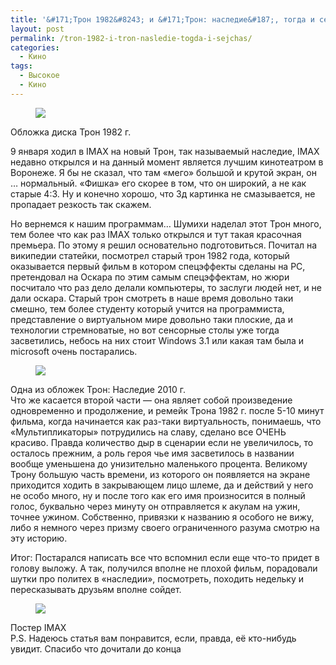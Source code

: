 ```yaml
---
title: '&#171;Трон 1982&#8243; и &#171;Трон: наследие&#187;, тогда и сейчас.'
layout: post
permalink: /tron-1982-i-tron-nasledie-togda-i-sejchas/
categories:
  - Кино
tags:
  - Высокое
  - Кино
---
```


<figure>
  <a href="http://mb7222.files.wordpress.com/2011/01/385px-tron_poster1.jpg"><img src="http://mb7222.files.wordpress.com/2011/01/385px-tron_poster1.jpg"></a>
</figure>
Обложка диска Трон 1982 г.
<div></div>

9 января ходил в IMAX на новый Трон, так называемый наследие, IMAX недавно открылся и на данный момент является лучшим кинотеатром в Воронеже. Я бы не сказал, что там «мего» большой и крутой экран, он &#8230; нормальный. «Фишка» его скорее в том, что он широкий, а не как старые 4:3. Ну и конечно хорошо, что 3д картинка не смазывается, не пропадает резкость так скажем.

Но вернемся к нашим программам&#8230; Шумихи наделал этот Трон много, тем более что как раз IMAX только открылся и тут такая красочная премьера. По этому я решил основательно подготовиться. Почитал на википедии статейки, посмотрел старый трон 1982 года, который оказывается первый фильм в котором спецэффекты сделаны на PC, претендовал на Оскара по этим самым спецэффектам, но жюри посчитало что раз дело делали компьютеры, то заслуги людей нет, и не дали оскара. Старый трон смотреть в наше время довольно таки смешно, тем более студенту который учится на программиста, представление о виртуальном мире довольно таки плоские, да и технологии стремноватые, но вот сенсорные столы уже тогда засветились, небось на них стоит Windows 3.1 или какая там была и microsoft очень постарались.

<figure>
  <a href="http://mb7222.files.wordpress.com/2011/01/tron-_legacy2.jpg"><img src="http://mb7222.files.wordpress.com/2011/01/tron-_legacy2.jpg"></a>
</figure>
Одна из обложек Трон: Наследие 2010 г.
<div></div>
Что же касается второй части &#8212; она являет собой произведение одновременно и продолжение, и ремейк Трона 1982 г. после 5-10 минут фильма, когда начинается как раз-таки виртуальность, понимаешь, что &#171;Мультипликаторы&#187; потрудились на славу, сделано все ОЧЕНЬ красиво. Правда количество дыр в сценарии если не увеличилось, то осталось прежним, а роль героя чье имя засветилось в названии вообще уменьшена до унизительно маленького процента. Великому Трону большую часть времени, из которого он появляется на экране приходится ходить в закрывающем лицо шлеме, да и действий у него не особо много, ну и после того как его имя произносится в полный голос, буквально через минуту он отправляется к акулам на ужин, точнее ужином. Собственно, привязки к названию я особого не вижу, либо я немного через призму своего ограниченного разума смотрю на эту историю.

Итог: Постарался написать все что вспомнил если еще что-то придет в голову выложу. А так, получился вполне не плохой фильм, порадовали шутки про политех в &#171;наследии&#187;, посмотреть, походить недельку и пересказывать друзьям вполне сойдет.

<figure>
  <a href="http://mb7222.files.wordpress.com/2011/01/imax_3d_poster1.jpg"><img src="http://mb7222.files.wordpress.com/2011/01/imax_3d_poster1.jpg"></a>
</figure>
Постер IMAX
<div></div>
P.S. Надеюсь статья вам понравится, если, правда, её кто-нибудь увидит. Спасибо что дочитали до конца